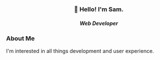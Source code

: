 <h3 align="center">👋 Hello! I'm Sam.</h3>

<h5 align="center">Web Developer</h5>

### About Me

I'm interested in all things development and user experience.
